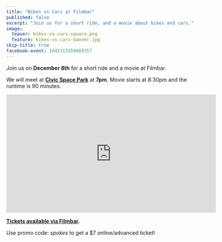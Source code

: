 ```yaml
---
title: "Bikes vs Cars at Filmbar"
published: false
excerpt: "Join us for a short ride, and a movie about bikes and cars."
image:
  teaser: bikes-vs-cars-square.png
  feature: bikes-vs-cars-banner.jpg
skip-title: true
facebook-event: 1645313559089357
---
```


Join us on **December 8th** for a short ride and a movie at Filmbar.

We will meet at **[Civic Space Park](https://goo.gl/maps/e6CSLFy7H752)**
at **7pm**. Movie starts at 8:30pm and the runtime is 90 minutes.

<iframe width="560" height="315" src="https://www.youtube.com/embed/dbtffWmMppI" frameborder="0" allowfullscreen></iframe>

**[Tickets available via Filmbar](http://www.thefilmbarphx.com/event/997357-bikes-vs-cars-phoenix/).**

Use promo code: *spokes* to get a $7 online/advanced ticket!


